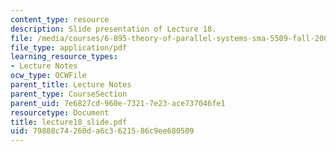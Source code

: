 ```yaml
---
content_type: resource
description: Slide presentation of Lecture 18.
file: /media/courses/6-895-theory-of-parallel-systems-sma-5509-fall-2003/79888c74260da6c3621586c9ee680509_lecture18_slide.pdf
file_type: application/pdf
learning_resource_types:
- Lecture Notes
ocw_type: OCWFile
parent_title: Lecture Notes
parent_type: CourseSection
parent_uid: 7e6827cd-960e-7321-7e23-ace737046fe1
resourcetype: Document
title: lecture18_slide.pdf
uid: 79888c74-260d-a6c3-6215-86c9ee680509
---
```


